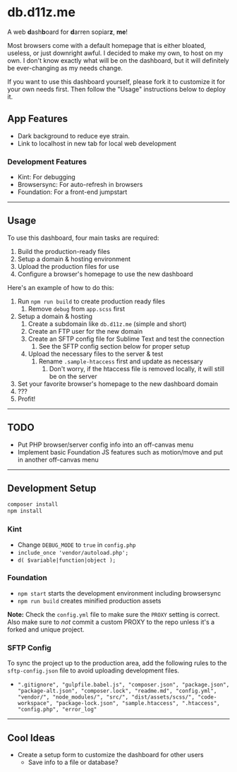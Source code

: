 # db.d11z.me

A web **d**ash**b**oard for **d**arren sopiar**z**, **me**!

Most browsers come with a default homepage that is either bloated, useless, or just downright awful.  I decided to make my own, to host on my own.  I don't know exactly what will be on the dashboard, but it will definitely be ever-changing as my needs change.

If you want to use this dashboard yourself, please fork it to customize it for your own needs first.  Then follow the "Usage" instructions below to deploy it.

## App Features

- Dark background to reduce eye strain.
- Link to localhost in new tab for local web development

### Development Features

- Kint: For debugging
- Browsersync: For auto-refresh in browsers
- Foundation: For a front-end jumpstart

---

## Usage

To use this dashboard, four main tasks are required:

1. Build the production-ready files
2. Setup a domain & hosting environment
3. Upload the production files for use
4. Configure a browser's homepage to use the new dashboard

Here's an example of how to do this:

1. Run `npm run build` to create production ready files
	1. Remove `debug` from `app.scss` first
2. Setup a domain & hosting
	1. Create a subdomain like `db.d11z.me` (simple and short)
	2. Create an FTP user for the new domain
	3. Create an SFTP config file for Sublime Text and test the connection
		1. See the SFTP config section below for proper setup
	4. Upload the necessary files to the server & test
		1. Rename `.sample-htaccess` first and update as necessary
			1. Don't worry, if the htaccess file is removed locally, it will still be on the server
3. Set your favorite browser's homepage to the new dashboard domain
4. ???
5. Profit!

---

## TODO

- Put PHP browser/server config info into an off-canvas menu
- Implement basic Foundation JS features such as motion/move and put in another off-canvas menu

---

## Development Setup

```bash
composer install
npm install
```

### Kint

- Change `DEBUG_MODE` to `true` in `config.php`
- `include_once 'vendor/autoload.php';`
- `d( $variable|function|object );`

### Foundation

- `npm start` starts the development environment including browsersync
- `npm run build` creates minified production assets

**Note:** Check the `config.yml` file to make sure the `PROXY` setting is correct.  Also make sure to *not* commit a custom PROXY to the repo unless it's a forked and unique project.

### SFTP Config

To sync the project up to the production area, add the following rules to the `sftp-config.json` file to avoid uploading development files.

- `".gitignore", "gulpfile.babel.js", "composer.json", "package.json", "package-alt.json", "composer.lock", "readme.md", "config.yml", "vendor/", "node_modules/", "src/", "dist/assets/scss/", "code-workspace", "package-lock.json", "sample.htaccess", ".htaccess", "config.php", "error_log"`

---

## Cool Ideas

- Create a setup form to customize the dashboard for other users
	- Save info to a file or database?